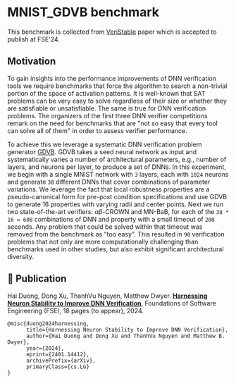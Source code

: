 # MNIST_GDVB benchmark

This benchmark is collected from [VeriStable](https://github.com/veristable/veristable) paper which is accepted to publish at FSE'24. 

## Motivation

To gain insights into the performance improvements of DNN verification tools we require benchmarks that force the algorithm to search a non-trivial portion of the space of activation patterns. 
It is well-known that SAT problems can be very easy to solve regardless of their size or whether they are satisfiable or unsatisfiable. 
The same is true for DNN verification problems.
The organizers of the first three DNN verifier competitions remark on the need for benchmarks that are "not so easy that every tool can solve all of them" in order to assess verifier performance.

To achieve this we leverage a systematic DNN verification problem generator [GDVB](https://github.com/edwardxu0/GDVB). 
GDVB takes a seed neural network as input and systematically varies a number of architectural parameters, e.g., number of layers, and neurons per layer, to produce a set of DNNs. 
In this experiment, we begin with a single MNIST network with `3` layers, each with `1024` neurons and generate `38` different DNNs that cover combinations of parameter variations. 
We leverage the fact that local robustness properties are a pseudo-canonical form for pre-post condition specifications and use GDVB to generate 16 properties with varying radii and center points. 
Next we run two state-of-the-art verifiers: $\alpha\beta$-CROWN and MN-BaB, for each of the `38 * 16 = 608` combinations of DNN and property with a small timeout of `200` seconds. 
Any problem that could be solved within that timeout was removed from the benchmark as "too easy". 
This resulted in `90` verification problems that not only are more computationally challenging than benchmarks used in other studies, but also exhibit significant architectural diversity. 

## :page_with_curl: Publication

Hai Duong, Dong Xu, ThanhVu Nguyen, Matthew Dwyer. [**Harnessing Neuron Stability to Improve DNN Verification**](https://arxiv.org/pdf/2401.14412.pdf), Foundations of Software Engineering (FSE), 18 pages (to appear), 2024.
```
@misc{duong2024harnessing,
      title={Harnessing Neuron Stability to Improve DNN Verification}, 
      author={Hai Duong and Dong Xu and ThanhVu Nguyen and Matthew B. Dwyer},
      year={2024},
      eprint={2401.14412},
      archivePrefix={arXiv},
      primaryClass={cs.LG}
}
```